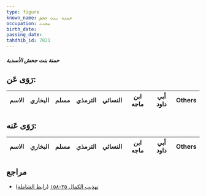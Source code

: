 ```yaml
---
type: figure
known_name: حمنة بنت جحش
occupation: محدث
birth_date:
passing_date:
tahdhib_id: 7821
---
```

##### حمنة بنت جحش الأسدية

## رَوَى عَن:
| الاسم | البخاري | مسلم | الترمذي | النسائي | ابن ماجه | أبي داود | Others |
| ----- | ------- | ---- | ------- | ------- | -------- | -------- | ------ |
## رَوَى عَنه:
| الاسم | البخاري | مسلم | الترمذي | النسائي | ابن ماجه | أبي داود | Others |
| ----- | ------- | ---- | ------- | ------- | -------- | -------- | ------ |
## مراجع
- [تهذيب الكمال ٣٥-١٥٨](obsidian://open?vault=Tahdhib-al-Kamal&file=Figures/٧٨٢١-حمنة%20بنت%20جحش%20الأسدية) ([رابط الشاملة](https://shamela.ws/book/3722/18757))